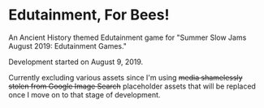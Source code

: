 # Edutainment, For Bees!
An Ancient History themed Edutainment game for "Summer Slow Jams August 2019: Edutainment Games."

Development started on August 9, 2019.

Currently excluding various assets since I'm using ~~media shamelessly stolen from Google Image Search~~ placeholder assets that will be replaced once I move on to that stage of development.